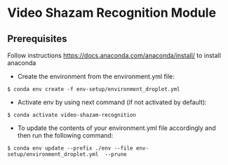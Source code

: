 # Video Shazam Recognition Module

## Prerequisites

Follow instructions https://docs.anaconda.com/anaconda/install/ to install anaconda

* Create the environment from the environment.yml file:

```shell script
$ conda env create -f env-setup/environment_droplet.yml
```
    
* Activate env by using next command (if not activated by default):

```shell script
$ conda activate video-shazam-recognition
```
    
* To update the contents of your environment.yml file accordingly and then run the following command:

```shell script
$ conda env update --prefix ./env --file env-setup/environment_droplet.yml  --prune
```
